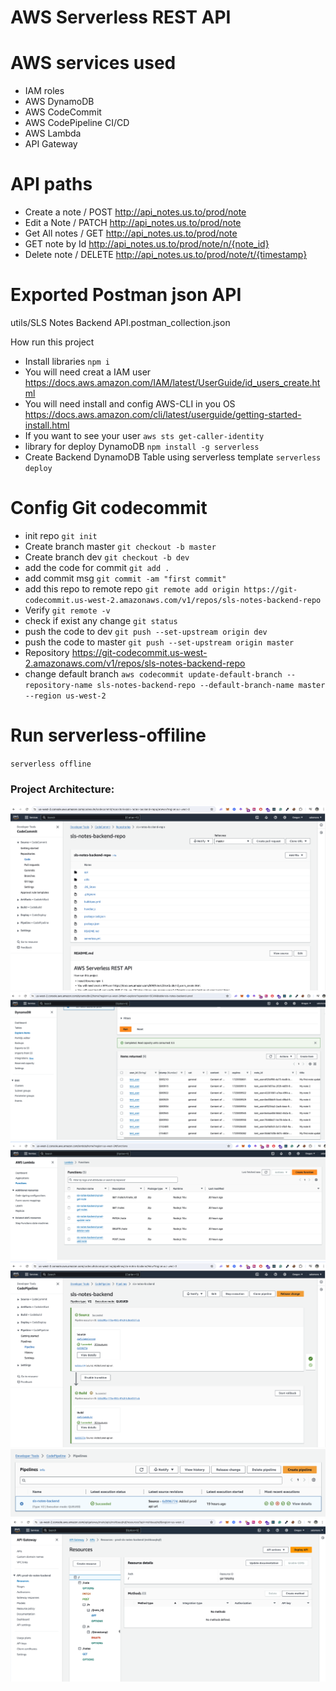 # AWS Serverless REST API

# AWS services used
- IAM roles
- AWS DynamoDB
- AWS CodeCommit
- AWS CodePipeline CI/CD
- AWS Lambda
- API Gateway

# API paths
- Create a note / POST http://api_notes.us.to/prod/note
- Edit a Note / PATCH http://api_notes.us.to/prod/note
- Get All notes / GET  http://api_notes.us.to/prod/note
- GET note by Id  http://api_notes.us.to/prod/note/n/{note_id}
- Delete note / DELETE  http://api_notes.us.to/prod/note/t/{timestamp}

# Exported Postman json API
utils/SLS Notes Backend API.postman_collection.json

How run this project
- Install libraries `npm i`
- You will need creat a IAM user
https://docs.aws.amazon.com/IAM/latest/UserGuide/id_users_create.html
- You will need install and config AWS-CLI in you OS
https://docs.aws.amazon.com/cli/latest/userguide/getting-started-install.html
- If you want to see your user `aws sts get-caller-identity`
- library for deploy DynamoDB `npm install -g serverless`
- Create Backend DynamoDB Table using serverless template `serverless deploy`

# Config Git codecommit
- init repo `git init`
- Create branch master `git checkout -b master`
- Create branch dev `git checkout -b dev`
- add the code for commit `git add .`
- add commit msg `git commit -am "first commit"`
- add this repo to remote repo `git remote add origin https://git-codecommit.us-west-2.amazonaws.com/v1/repos/sls-notes-backend-repo`
-  Verify `git remote -v`
-  check if exist any change `git status`
-  push the code to dev `git push --set-upstream origin dev`
-  push the code to master `git push --set-upstream origin master`
- Repository https://git-codecommit.us-west-2.amazonaws.com/v1/repos/sls-notes-backend-repo
- change default branch `aws codecommit update-default-branch --repository-name sls-notes-backend-repo --default-branch-name master --region us-west-2`

# Run serverless-offiline
`serverless offline`

### Project Architecture:
![Serverless Web Application on AWS Architecture](images/CodeCommit.png)
![Serverless Web Application on AWS Architecture](images/DynamoDB.png)
![Serverless Web Application on AWS Architecture](images/Lambdas.png)
![Serverless Web Application on AWS Architecture](images/CodePipeline.png)
![Serverless Web Application on AWS Architecture](images/CodePipeline2.png)
![Serverless Web Application on AWS Architecture](images/API-Gateway.png)